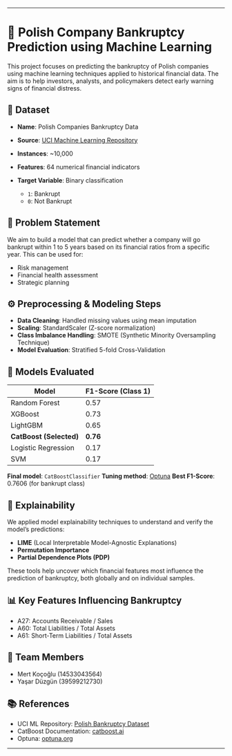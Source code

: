 
---

# 🏦 Polish Company Bankruptcy Prediction using Machine Learning

This project focuses on predicting the bankruptcy of Polish companies using machine learning techniques applied to historical financial data. The aim is to help investors, analysts, and policymakers detect early warning signs of financial distress.

## 📁 Dataset

* **Name**: Polish Companies Bankruptcy Data
* **Source**: [UCI Machine Learning Repository](https://archive.ics.uci.edu/dataset/365/polish+companies+bankruptcy+data)
* **Instances**: \~10,000
* **Features**: 64 numerical financial indicators
* **Target Variable**: Binary classification

  * `1`: Bankrupt
  * `0`: Not Bankrupt

## 🎯 Problem Statement

We aim to build a model that can predict whether a company will go bankrupt within 1 to 5 years based on its financial ratios from a specific year. This can be used for:

* Risk management
* Financial health assessment
* Strategic planning

## ⚙️ Preprocessing & Modeling Steps

* **Data Cleaning**: Handled missing values using mean imputation
* **Scaling**: StandardScaler (Z-score normalization)
* **Class Imbalance Handling**: SMOTE (Synthetic Minority Oversampling Technique)
* **Model Evaluation**: Stratified 5-fold Cross-Validation

## 🧠 Models Evaluated

| Model                   | F1-Score (Class 1) |
| ----------------------- | ------------------ |
| Random Forest           | 0.57               |
| XGBoost                 | 0.73               |
| LightGBM                | 0.65               |
| **CatBoost (Selected)** | **0.76**           |
| Logistic Regression     | 0.17               |
| SVM                     | 0.17               |

**Final model**: `CatBoostClassifier`
**Tuning method**: [Optuna](https://optuna.org/)
**Best F1-Score**: 0.7606 (for bankrupt class)

## 🧪 Explainability

We applied model explainability techniques to understand and verify the model’s predictions:

* **LIME** (Local Interpretable Model-Agnostic Explanations)
* **Permutation Importance**
* **Partial Dependence Plots (PDP)**

These tools help uncover which financial features most influence the prediction of bankruptcy, both globally and on individual samples.

## 📊 Key Features Influencing Bankruptcy

* A27: Accounts Receivable / Sales
* A60: Total Liabilities / Total Assets
* A61: Short-Term Liabilities / Total Assets

## 👥 Team Members

* Mert Koçoğlu (14533043564)
* Yaşar Düzgün (39599212730)

## 📚 References

* UCI ML Repository: [Polish Bankruptcy Dataset](https://archive.ics.uci.edu/dataset/365/polish+companies+bankruptcy+data)
* CatBoost Documentation: [catboost.ai](https://catboost.ai)
* Optuna: [optuna.org](https://optuna.org)

---

